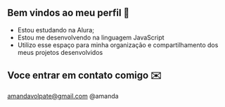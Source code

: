 ## Bem vindos ao meu perfil 💙
- Estou estudando na Alura;
- Estou me desenvolvendo na linguagem JavaScript
- Utilizo esse espaço para minha organização e compartilhamento dos meus projetos desenvolvidos
## Voce entrar em contato comigo ✉️
amandavolpate@gmail.com
@amanda
